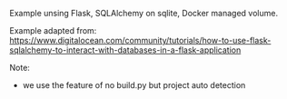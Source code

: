 Example unsing Flask, SQLAlchemy on sqlite, Docker managed volume.

Example adapted from:
https://www.digitalocean.com/community/tutorials/how-to-use-flask-sqlalchemy-to-interact-with-databases-in-a-flask-application

Note:
- we use the feature of no build.py but project auto detection
